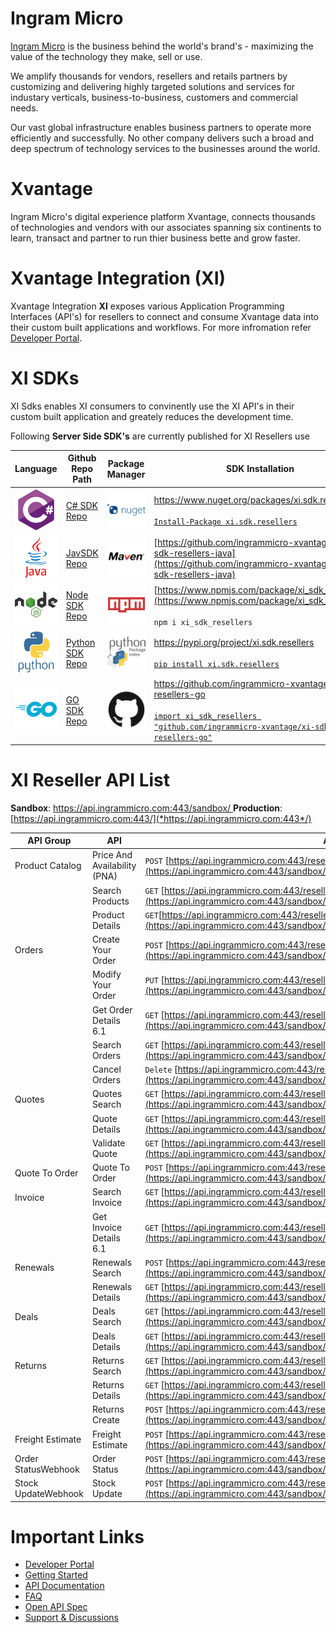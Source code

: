 # Ingram Micro

[Ingram Micro](https://www.ingrammicro.com/) is the business behind the world's brand's - maximizing the value of the technology they make, sell or use.

We amplify thousands for vendors, resellers and retails partners by customizing and delivering highly targeted solutions and services for industary verticals, business-to-business, customers and commercial needs.

Our vast global infrastructure enables business partners to operate more efficiently and successfully. No other company delivers such a broad and deep spectrum of technology services to the businesses around the world.

# Xvantage

Ingram Micro's digital experience platform Xvantage, connects thousands of technologies and vendors with our associates spanning six continents to learn, transact and partner to run thier business bette and grow faster.

# Xvantage Integration (XI)

Xvantage Integration **XI** exposes various Application Programming Interfaces (API's) for resellers to connect and consume Xvantage data into their custom built applications and workflows. For more infromation refer [Developer Portal](https://developer.ingrammicro.com/ "Developer Portal").

# XI SDKs

XI Sdks enables XI consumers to convinently use the XI API's in their custom built application and greately reduces the development time.

Following **Server Side SDK's** are currently published for XI Resellers use

| Language                                                  | Github Repo Path                                                                                                    | Package Manager                                        | SDK Installation                                                                                                                                                                                                     |
| --------------------------------------------------------- | ------------------------------------------------------------------------------------------------------------------- | ------------------------------------------------------ | -------------------------------------------------------------------------------------------------------------------------------------------------------------------------------------------------------------------- |
| ![C#](assets/icons/csharp/csharp-original.svg)              | [C# SDK Repo](https://github.com/ingrammicro-xvantage/xi-sdk-csharp)                                                   | ![NuGet](assets/icons/nuget/nuget-original-wordmark.svg) | [https://www.nuget.org/packages/xi.sdk.resellers<br /><br />`Install-Package xi.sdk.resellers`](https://www.nuget.org/packages/xi.sdk.resellers)                                                                      |
| ![Java](assets/icons/java/java-original-wordmark.svg)       | [Jav](https://github.com/ingrammicro-xvantage/xi-sdk-java)[SDK Repo](https://github.com/ingrammicro-xvantage/xi-sdk-java) | ![Maven](assets/icons/maven/maven-original-wordmark.svg) | [https://github.com/ingrammicro-xvantage/xi-sdk-resellers-java](https://github.com/ingrammicro-xvantage/xi-sdk-resellers-java)                                                                                          |
| ![Node](assets/icons/nodejs/nodejs-original-wordmark.svg)   | [Node SDK Repo](https://github.com/ingrammicro-xvantage/xi-sdk-node)                                                   | ![NPM](assets/icons/npm/npm-original-wordmark.svg)       | [https://www.npmjs.com/package/xi_sdk_resellers](https://www.npmjs.com/package/xi_sdk_resellers) <br /><br />`npm i xi_sdk_resellers`                                                                                 |
| ![Python](assets/icons/python/python-original-wordmark.svg) | [Python SDK Repo](https://github.com/ingrammicro-xvantage/xi-sdk-python)                                               | ![PyPi](assets/icons/pypi/pypi-original-wordmark.svg)    | [https://pypi.org/project/xi.sdk.resellers<br /><br />`pip install xi.sdk.resellers`](https://www.npmjs.com/package/xi_sdk_resellers)                                                                                 |
| ![Go](assets/icons/go/go-original-wordmark.svg)             | [GO SDK Repo](https://github.com/ingrammicro-xvantage/xi-sdk-go)                                                       | ![Go Modules](assets/icons/github/github-original.svg)   | [https://github.com/ingrammicro-xvantage/xi-sdk-resellers-go<br /><br />`import xi_sdk_resellers "github.com/ingrammicro-xvantage/xi-sdk-resellers-go"`](https://github.com/ingrammicro-xvantage/xi-sdk-resellers-go) |

# XI Reseller API List

**Sandbox**: [https://api.ingrammicro.com:443/sandbox/
](https://api.ingrammicro.com/resellers/v6)**Production**: [https://api.ingrammicro.com:443/](*https://api.ingrammicro.com:443*/)

| **API Group** | **API**                | **API Url**                                                                                                                                                              |
| ------------------- | ---------------------------- | ------------------------------------------------------------------------------------------------------------------------------------------------------------------------------ |
| Product Catalog     | Price And Availability (PNA) | `POST` [https://api.ingrammicro.com:443/resellers/v6/catalog/priceandavailability](https://api.ingrammicro.com:443/sandbox/resellers/v6/catalog/priceandavailability)          |
|                     | Search Products              | `GET` [https://api.ingrammicro.com:443/resellers/v6/catalog](https://api.ingrammicro.com:443/sandbox/resellers/v6/catalog)                                                     |
|                     | Product Details              | `GET`[https://api.ingrammicro.com:443/resellers/v6/catalog/details/{ingramPartNumber}](https://api.ingrammicro.com:443/sandbox/resellers/v6/catalog/details/{ingramPartNumber}) |
| Orders              | Create Your Order            | `POST` [https://api.ingrammicro.com:443/resellers/v6/orders](https://api.ingrammicro.com:443/sandbox/resellers/v6/orders)                                                      |
|                     | Modify Your Order            | `PUT` [https://api.ingrammicro.com:443/resellers/v6/orders/{orderNumber}](https://api.ingrammicro.com:443/sandbox/resellers/v6/orders/{orderNumber})                           |
|                     | Get Order Details 6.1        | `GET` [https://api.ingrammicro.com:443/resellers/v6.1/orders/{ordernumber}](https://api.ingrammicro.com:443/sandbox/resellers/v6.1/orders/{ordernumber})                       |
|                     | Search Orders                | `GET` [https://api.ingrammicro.com:443/resellers/v6/orders/search](https://api.ingrammicro.com:443/sandbox/resellers/v6/orders/search)                                         |
|                     | Cancel Orders                | `Delete` [https://api.ingrammicro.com:443/resellers/v6/orders/{OrderNumber}](https://api.ingrammicro.com:443/sandbox/resellers/v6/orders/{OrderNumber})                        |
| Quotes              | Quotes Search                | `GET` [https://api.ingrammicro.com:443/resellers/v6/quotes/search](https://api.ingrammicro.com:443/sandbox/resellers/v6/quotes/search)                                         |
|                     | Quote Details                | `GET` [https://api.ingrammicro.com:443/resellers/v6/quotes/{quoteNumber}](https://api.ingrammicro.com:443/sandbox/resellers/v6/quotes/{quoteNumber})                           |
|                     | Validate Quote               | `GET` [https://api.ingrammicro.com:443/resellers/v6/q2o/validatequote](https://api.ingrammicro.com:443/sandbox/resellers/v6/q2o/validatequote)                                 |
| Quote To Order      | Quote To Order               | `POST` [https://api.ingrammicro.com:443/resellers/v6/q2o/orders](https://api.ingrammicro.com:443/sandbox/resellers/v6/q2o/orders)                                              |
| Invoice             | Search Invoice               | `GET` [https://api.ingrammicro.com:443/resellers/v6/invoices/](https://api.ingrammicro.com:443/sandbox/resellers/v6/invoices/)                                                 |
|                     | Get Invoice Details 6.1      | `GET` [https://api.ingrammicro.com:443/resellers/v6.1/invoices/{invoiceNumber}](https://api.ingrammicro.com:443/sandbox/resellers/v6.1/invoices/{invoiceNumber})               |
| Renewals            | Renewals Search              | `POST` [https://api.ingrammicro.com:443/resellers/v6/renewals/search](https://api.ingrammicro.com:443/sandbox/resellers/v6/renewals/search)                                    |
|                     | Renewals Details             | `GET` [https://api.ingrammicro.com:443/resellers/v6/renewals/{renewalId}](https://api.ingrammicro.com:443/sandbox/resellers/v6/renewals/{renewalId})                           |
| Deals               | Deals Search                 | `GET` [https://api.ingrammicro.com:443/resellers/v6/deals/search](https://api.ingrammicro.com:443/sandbox/resellers/v6/deals/search)                                           |
|                     | Deals Details                | `GET` [https://api.ingrammicro.com:443/resellers/v6/deals/{dealId}](https://api.ingrammicro.com:443/sandbox/resellers/v6/deals/{dealId})                                       |
| Returns             | Returns Search               | `GET` [https://api.ingrammicro.com:443/resellers/v6/returns/search](https://api.ingrammicro.com:443/sandbox/resellers/v6/returns/search)                                       |
|                     | Returns Details              | `GET` [https://api.ingrammicro.com:443/resellers/v6/returns/{caseRequestNumber}](https://api.ingrammicro.com:443/sandbox/resellers/v6/returns/{caseRequestNumber})             |
|                     | Returns Create               | `POST` [https://api.ingrammicro.com:443/resellers/v6/returns/create](https://api.ingrammicro.com:443/sandbox/resellers/v6/returns/create)                                      |
| Freight Estimate    | Freight Estimate             | `POST` [https://api.ingrammicro.com:443/resellers/v6/freightestimate](https://api.ingrammicro.com:443/sandbox/resellers/v6/freightestimate)                                    |
| Order StatusWebhook | Order Status                 | `POST` [https://api.ingrammicro.com:443/resellers/v1/webhooks/orderstatusevent](https://api.ingrammicro.com:443/sandbox/resellers/v1/webhooks/orderstatusevent)                |
| Stock UpdateWebhook | Stock Update                 | `POST` [https://api.ingrammicro.com:443/resellers/v1/webhooks/availabilityupdate](https://api.ingrammicro.com:443/sandbox/resellers/v1/webhooks/availabilityupdate)            |

# Important Links

* [Developer Portal](https://developer.ingrammicro.com)
* [Getting Started](https://developer.ingrammicro.com/reseller/getting-started/api-overview)
* [API Documentation](https://developer.ingrammicro.com/reseller/api-documentation)
* [FAQ](https://developer.ingrammicro.com/reseller/faq)
* [Open API Spec](https://github.com/ingrammicro-xvantage/xi-sdk-openapispec)
* [Support &amp; Discussions](https://github.com/orgs/ingrammicro-xvantage/discussions)
